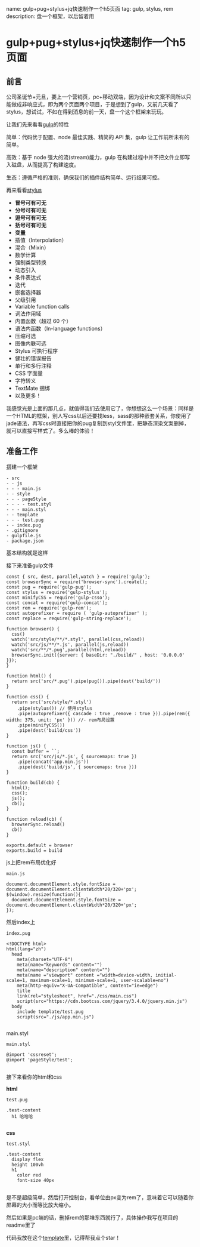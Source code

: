 name: gulp+pug+stylus+jq快速制作一个h5页面
tag: gulp, stylus, rem
description: 盘一个框架，以后留着用


# gulp+pug+stylus+jq快速制作一个h5页面

## 前言

公司圣诞节+元旦，要上一个营销页，pc+移动双端，因为设计和文案不同所以只能做成非响应式，即为两个页面两个项目，于是想到了gulp，又前几天看了stylus，想试试，不如在得到消息的前一天，盘一个这个框架来玩玩。

让我们先来看看[gulp](https://www.gulpjs.com.cn/)的特性

简单：代码优于配置、node 最佳实践、精简的 API 集，gulp 让工作前所未有的简单。

高效：基于 node 强大的流(stream)能力，gulp 在构建过程中并不把文件立即写入磁盘，从而提高了构建速度。

生态：遵循严格的准则，确保我们的插件结构简单、运行结果可控。

再来看看[stylus](https://stylus.bootcss.com/)

+ **冒号可有可无**
+ **分号可有可无**
+ **逗号可有可无**
+ **括号可有可无**
+ **变量**
+ 插值（Interpolation）
+ 混合（Mixin）
+ 数学计算
+ 强制类型转换
+ 动态引入
+ 条件表达式
+ 迭代
+ 嵌套选择器
+ 父级引用
+ Variable function calls
+ 词法作用域
+ 内置函数（超过 60 个）
+ 语法内函数（In-language functions）
+ 压缩可选
+ 图像内联可选
+ Stylus 可执行程序
+ 健壮的错误报告
+ 单行和多行注释
+ CSS 字面量
+ 字符转义
+ TextMate 捆绑
+ 以及更多！

我感觉光是上面的那几点，就值得我们去使用它了，你想想这么一个场景：同样是一个HTML的框架，别人写css以后还要找less，sass的那种嵌套关系，你使用了jade语法，再写css时直接把你的pug复制到styl文件里，把静态渲染文案删掉，就可以直接写样式了。多么棒的体验！


## 准备工作

搭建一个框架

```
- src
- - js
- - - main.js
- - style
- - - pageStyle
- - - - test.styl
- - - main.styl
- - template
- - - test.pug
- - index.pug
- .gitignore
- gulpfile.js
- package.json

```

基本结构就是这样

接下来准备gulp文件

```
const { src, dest, parallel,watch } = require('gulp');
const browserSync = require('browser-sync').create();
const pug = require('gulp-pug');
const stylus = require('gulp-stylus');
const minifyCSS = require('gulp-csso');
const concat = require('gulp-concat');
const rem = require('gulp-rem');
const autoprefixer = require ( 'gulp-autoprefixer' );
const replace = require('gulp-string-replace');

function browser() {
  css()
  watch('src/style/**/*.styl', parallel(css,reload))
  watch('src/js/**/*.js', parallel(js,reload))
  watch('src/**/*.pug',parallel(html,reload))
  browserSync.init({server: { baseDir: "./build/" , host: '0.0.0.0' }});
}

function html() {
  return src('src/*.pug').pipe(pug()).pipe(dest('build/'))
}

function css() {
  return src('src/style/*.styl')
    .pipe(stylus()) // 使用stylus
    .pipe(autoprefixer({ cascade : true ,remove : true })).pipe(rem({ width: 375, unit: 'px' })) //- rem布局设置
    .pipe(minifyCSS())
    .pipe(dest('build/css'))
}

function js() {
  const buffer = ``;
  return src('src/js/*.js', { sourcemaps: true })
    .pipe(concat('app.min.js'))
    .pipe(dest('build/js', { sourcemaps: true }))
}

function build(cb) {
  html();
  css();
  js();
  cb();
}

function reload(cb) {
  browserSync.reload()
  cb()
}

exports.default = browser
exports.build = build

```

js上把rem布局优化好

```
main.js

document.documentElement.style.fontSize = document.documentElement.clientWidth*20/320+'px';
$(window).resize(function(){
  document.documentElement.style.fontSize = document.documentElement.clientWidth*20/320+'px';
});

```

然后index上

```
index.pug

<!DOCTYPE html>
html(lang="zh")
  head
    meta(charset="UTF-8")
    meta(name="keywords" content="")
    meta(name="description" content="")
    meta(name ="viewport" content ="width=device-width, initial-scale=1, maximum-scale=1, minimum-scale=1, user-scalable=no")
    meta(http-equiv="X-UA-Compatible", content="ie=edge")
    title 
    link(rel="stylesheet", href="./css/main.css") 
    script(src="https://cdn.bootcss.com/jquery/3.4.0/jquery.min.js")
  body
    include template/test.pug
    script(src="./js/app.min.js")
    
```

main.styl

```
main.styl

@import 'cssreset';
@import 'pageStyle/test';


```

接下来看你的html和css

**html**

```
test.pug

.test-content
  h1 哈哈哈


```

**css**

```
test.styl

.test-content
  display flex
  height 100vh
  h1
    color red
    font-size 40px
    
```

是不是超级简单，然后打开控制台，看单位由px变为rem了，意味着它可以随着你屏幕的大小而等比放大缩小。

然后如果是pc端的话，删掉rem的那堆东西就行了，具体操作我写在项目的readme里了

代码我放在这个[template](https://github.com/duantengyuan/jq-template)里，记得帮我点个star！





